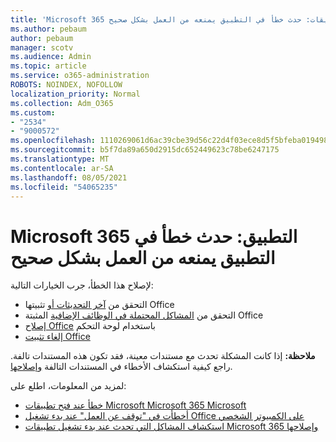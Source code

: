 ```yaml
---
title: 'Microsoft 365 خطأ في التطبيقات: حدث خطأ في التطبيق يمنعه من العمل بشكل صحيح'
ms.author: pebaum
author: pebaum
manager: scotv
ms.audience: Admin
ms.topic: article
ms.service: o365-administration
ROBOTS: NOINDEX, NOFOLLOW
localization_priority: Normal
ms.collection: Adm_O365
ms.custom:
- "2534"
- "9000572"
ms.openlocfilehash: 1110269061d6ac39cbe39d56c22d4f03ece8d5f5bfeba01949899bccc724bf45
ms.sourcegitcommit: b5f7da89a650d2915dc652449623c78be6247175
ms.translationtype: MT
ms.contentlocale: ar-SA
ms.lasthandoff: 08/05/2021
ms.locfileid: "54065235"
---
```

# <a name="microsoft-365-apps-error-app-has-run-into-an-error-that-is-preventing-it-from-working-correctly"></a>Microsoft 365 التطبيق: حدث خطأ في التطبيق يمنعه من العمل بشكل صحيح

لإصلاح هذا الخطأ، جرب الخيارات التالية:

- التحقق من [آخر التحديثات أو](https://support.office.com/article/update-office-and-your-computer-with-microsoft-update-2ab296f3-7f03-43a2-8e50-46de917611c5) تثبيتها Office
- التحقق من [المشاكل المحتملة في الوظائف الإضافية](https://support.office.com/article/powerpoint-isn-t-responding-hangs-or-freezes-652ede6e-e3d2-449a-a07f-8c800dfb948d?ocmsassetID=HA104114659&CorrelationId=98329f6f-f51f-4f44-a876-4142c3583312#bkmk_addins) المثبتة Office
- [إصلاح Office](https://support.office.com/article/repair-an-office-application-7821d4b6-7c1d-4205-aa0e-a6b40c5bb88b) باستخدام لوحة التحكم
- [إلغاء تثبيت Office](https://support.office.com/article/uninstall-office-from-a-pc-9dd49b83-264a-477a-8fcc-2fdf5dbf61d8)

**ملاحظة:** إذا كانت المشكلة تحدث مع مستندات معينة، فقد تكون هذه المستندات تالفة. راجع كيفية استكشاف الأخطاء في المستندات التالفة [وإصلاحها](https://docs.microsoft.com/office/troubleshoot/word/damaged-documents-in-word).

لمزيد من المعلومات، اطلع على: 

- [خطأ عند فتح تطبيقات Microsoft Microsoft 365 Microsoft](https://support.office.com/article/error-when-opening-microsoft-office-apps-b84b6a63-4b8c-46ec-ae9a-ad91d6160d72)
- [أخطأت في "توقف عن العمل" عند بدء تشغيل Office على الكمبيوتر الشخصي](https://support.office.com/article/i-get-a-stopped-working-error-when-i-start-office-applications-on-my-pc-52bd7985-4e99-4a35-84c8-2d9b8301a2fa)
- [استكشاف المشاكل التي تحدث عند بدء تشغيل تطبيقات Microsoft 365 وإصلاحها](https://docs.microsoft.com/office/troubleshoot/word/issues-when-start-or-use-word)